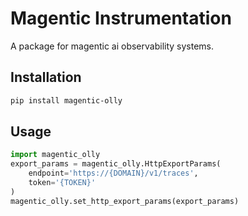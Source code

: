 # Magentic Instrumentation

A package for magentic ai observability systems.

## Installation

```bash
pip install magentic-olly
```

## Usage

```python
import magentic_olly
export_params = magentic_olly.HttpExportParams(
    endpoint='https://{DOMAIN}/v1/traces',
    token='{TOKEN}'  
)
magentic_olly.set_http_export_params(export_params)
```

